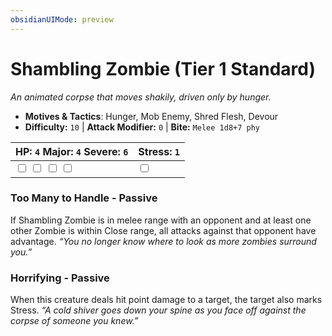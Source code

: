 ```yaml
---
obsidianUIMode: preview
---
```

# Shambling Zombie (Tier 1 Standard)

*An animated corpse that moves shakily, driven only by hunger.*

- **Motives & Tactics**: Hunger, Mob Enemy, Shred Flesh, Devour
- **Difficulty:** `10` | **Attack Modifier:** `0` | **Bite:** `Melee 1d8+7 phy`

| HP: `4` Major: `4` Severe: `6` | Stress: `1` |
|--|--|
|  <input type="checkbox" unchecked id="3103a504"> <input type="checkbox" unchecked id="cb8164f8"> <input type="checkbox" unchecked id="71c4f7e2"> <input type="checkbox" unchecked id="83663c59"> |  <input type="checkbox" unchecked id="c1bbe7e5"> |

### Too Many to Handle - Passive

If Shambling Zombie is in melee range with an opponent and at least one other Zombie is within Close range, all attacks against that opponent have advantage. *“You no longer know where to look as more zombies surround you.”*

### Horrifying - Passive

When this creature deals hit point damage to a target, the target also marks Stress. *“A cold shiver goes down your spine as you face off against the corpse of someone you knew.”*



